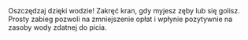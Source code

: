 ---
layout: nothing
categories: Woda
tags: tip
body: Oszczędzaj dzięki wodzie! Zakręć kran, gdy myjesz zęby lub się golisz. Prosty zabieg pozwoli na zmniejszenie opłat i wpłynie pozytywnie na zasoby wody zdatnej do picia.
---